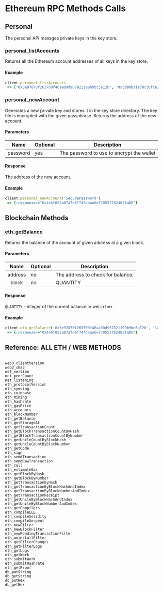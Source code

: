 # Ethereum RPC Methods Calls


## Personal

The personal API manages private keys in the key store.

### personal_listAccounts

Returns all the Ethereum account addresses of all keys in the key store.


#### Example

``` ruby
client.personal_listAccounts
 => ["0x5e97870f263700f46aa00d967821199b9bc5a120", "0x3d80b31a78c30fc628f20b2c89d7ddbf6e53cedc"]
```



### personal_newAccount

Generates a new private key and stores it in the key store directory.
The key file is encrypted with the given passphrase.
Returns the address of the new account.

#### Parameters

| Name         | Optional  | Description                                |
| :----------: | --------- | ------------------------------------------ |
| password     | yes       | The password to use to encrypt the wallet  |

#### Response

The address of the new account.

#### Example
 
``` ruby
client.personal_newAccount('SecurePassword')
 => {:response=>"0x4e6f002a07a7e5f74fdaaa6e730557782405fa05"} 
```


## Blockchain Methods

### eth_getBalance

Returns the balance of the account of given address at a given block.

#### Parameters

| Name         | Optional  | Description                                |
| :----------: | --------- | ------------------------------------------ |
| address      | no        |  The address to check for balance.  |
| block        | no        | QUANTITY|TAG - integer block number, or the string "latest", "earliest" or "pending" |

#### Response

`QUANTITY` - integer of the current balance in wei in hex.


#### Example
 
``` ruby
client.eth_getBalance('0x5e97870f263700f46aa00d967821199b9bc5a120', 'latest')
 => {:response=>"0x4e6f002a07a7e5f74fdaaa6e730557782405fa05"} 
```




## Reference: ALL ETH / WEB METHODS

```

web3_clientVersion
web3_sha3
net_version
net_peerCount
net_listening
eth_protocolVersion
eth_syncing
eth_coinbase
eth_mining
eth_hashrate
eth_gasPrice
eth_accounts
eth_blockNumber
eth_getBalance
eth_getStorageAt
eth_getTransactionCount
eth_getBlockTransactionCountByHash
eth_getBlockTransactionCountByNumber
eth_getUncleCountByBlockHash
eth_getUncleCountByBlockNumber
eth_getCode
eth_sign
eth_sendTransaction
eth_sendRawTransaction
eth_call
eth_estimateGas
eth_getBlockByHash
eth_getBlockByNumber
eth_getTransactionByHash
eth_getTransactionByBlockHashAndIndex
eth_getTransactionByBlockNumberAndIndex
eth_getTransactionReceipt
eth_getUncleByBlockHashAndIndex
eth_getUncleByBlockNumberAndIndex
eth_getCompilers
eth_compileLLL
eth_compileSolidity
eth_compileSerpent
eth_newFilter
eth_newBlockFilter
eth_newPendingTransactionFilter
eth_uninstallFilter
eth_getFilterChanges
eth_getFilterLogs
eth_getLogs
eth_getWork
eth_submitWork
eth_submitHashrate
eth_getProof
db_putString
db_getString
db_putHex
db_getHex


```
